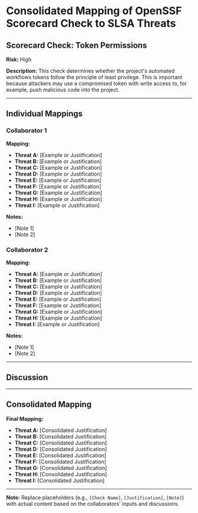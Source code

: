 # Consolidated Mapping of OpenSSF Scorecard Check to SLSA Threats

## Scorecard Check: Token Permissions

**Risk:** High

**Description:** This check determines whether the project's automated workflows tokens follow the principle of least privilege. This is important because attackers may use a compromised token with write access to, for example, push malicious code into the project.

---

## Individual Mappings

### Collaborator 1

**Mapping:**

- **Threat A:** [Example or Justification]
- **Threat B:** [Example or Justification]
- **Threat C:** [Example or Justification]
- **Threat D:** [Example or Justification]
- **Threat E:** [Example or Justification]
- **Threat F:** [Example or Justification]
- **Threat G:** [Example or Justification]
- **Threat H:** [Example or Justification]
- **Threat I:** [Example or Justification]

**Notes:**

- [Note 1]
- [Note 2]

### Collaborator 2

**Mapping:**

- **Threat A:** [Example or Justification]
- **Threat B:** [Example or Justification]
- **Threat C:** [Example or Justification]
- **Threat D:** [Example or Justification]
- **Threat E:** [Example or Justification]
- **Threat F:** [Example or Justification]
- **Threat G:** [Example or Justification]
- **Threat H:** [Example or Justification]
- **Threat I:** [Example or Justification]

**Notes:**

- [Note 1]
- [Note 2]

---

## Discussion

---

## Consolidated Mapping

**Final Mapping:**

- **Threat A:** [Consolidated Justification]
- **Threat B:** [Consolidated Justification]
- **Threat C:** [Consolidated Justification]
- **Threat D:** [Consolidated Justification]
- **Threat E:** [Consolidated Justification]
- **Threat F:** [Consolidated Justification]
- **Threat G:** [Consolidated Justification]
- **Threat H:** [Consolidated Justification]
- **Threat I:** [Consolidated Justification]

---

**Note:** Replace placeholders (e.g., `[Check Name]`, `[Justification]`, `[Note]`) with actual content based on the collaborators' inputs and discussions.
